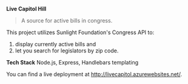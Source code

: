**Live Capitol Hill**

> A source for active bills in congress.

This project utilizes Sunlight Foundation's Congress API to:
1) display currently active bills and 
2) let you search for legislators by zip code.

**Tech Stack**
Node.js,
Express,
Handlebars templating

You can find a live deployment at http://livecapitol.azurewebsites.net/.

